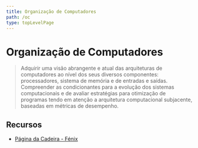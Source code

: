 ```yaml
---
title: Organização de Computadores
path: /oc
type: topLevelPage
---
```


# Organização de Computadores

> Adquirir uma visão abrangente e atual das arquiteturas de computadores ao nível dos seus diversos componentes: processadores, sistema de memória e de entradas e saídas.
> Compreender as condicionantes para a evolução dos sistemas computacionais e de avaliar estratégias para otimização de programas tendo em atenção a arquitetura computacional subjacente, baseadas em métricas de desempenho.

## Recursos

- [Página da Cadeira - Fénix](https://fenix.tecnico.ulisboa.pt/disciplinas/OC-2/2022-2023/1-semestre)
